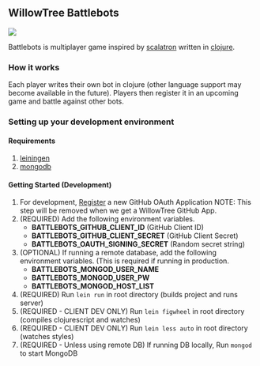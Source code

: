 ## WillowTree Battlebots

![](https://circleci.com/gh/willowtreeapps/battlebots.svg?style=shield&circle-token=:circle-token)

Battlebots is multiplayer game inspired by [scalatron](https://scalatron.github.io/) written in [clojure](https://clojure.org/).

### How it works

Each player writes their own bot in clojure (other language support may become available in the future). Players then register it in an upcoming game and battle against other bots.

### Setting up your development environment

#### Requirements

1. [leiningen](http://leiningen.org/)
1. [mongodb](https://docs.mongodb.com/)

#### Getting Started (Development)

1. For development, [Register](https://github.com/settings/applications/new) a new GitHub OAuth Application NOTE: This step will be removed when we get a WillowTree GitHub App.
1. (REQUIRED) Add the following environment variables.
   - **BATTLEBOTS_GITHUB_CLIENT_ID** (GitHub Client ID)
   - **BATTLEBOTS_GITHUB_CLIENT_SECRET** (GitHub Client Secret)
   - **BATTLEBOTS_OAUTH_SIGNING_SECRET** (Random secret string)
1. (OPTIONAL) If running a remote database, add the following environment variables. (This is required if running in production.
   - **BATTLEBOTS_MONGOD_USER_NAME**
   - **BATTLEBOTS_MONGOD_USER_PW**
   - **BATTLEBOTS_MONGOD_HOST_LIST**
1. (REQUIRED) Run `lein run` in root directory (builds project and runs server)
1. (REQUIRED - CLIENT DEV ONLY) Run `lein figwheel` in root directory (compiles clojurescript and watches)
1. (REQUIRED - CLIENT DEV ONLY) Run `lein less auto` in root directory (watches styles)
1. (REQUIRED - Unless using remote DB) If running DB locally, Run `mongod` to start MongoDB
